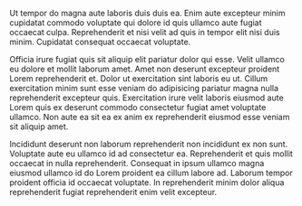 Ut tempor do magna aute laboris duis duis ea. Enim aute excepteur minim cupidatat commodo voluptate qui dolore id quis ullamco aute fugiat occaecat culpa. Reprehenderit et nisi velit ad quis in tempor elit nisi duis minim. Cupidatat consequat occaecat voluptate.

Officia irure fugiat quis sit aliquip elit pariatur dolor qui esse. Velit ullamco eu dolore et mollit laborum amet. Amet non deserunt excepteur proident Lorem reprehenderit et. Dolor ut exercitation sint laboris eu ut. Cillum exercitation minim sunt esse veniam do adipisicing pariatur magna nulla reprehenderit excepteur quis. Exercitation irure velit laboris eiusmod aute Lorem quis ex deserunt commodo consectetur fugiat amet voluptate ullamco. Non aute ea sit ea ex anim ex reprehenderit eiusmod esse veniam sit aliquip amet.

Incididunt deserunt non laborum reprehenderit non incididunt ex non sunt. Voluptate aute eu ullamco id ad consectetur ea. Reprehenderit et quis mollit occaecat in nulla reprehenderit. Consequat in ipsum ullamco magna eiusmod ullamco id do Lorem proident ea cillum labore ad. Laborum tempor proident officia id occaecat voluptate. In reprehenderit minim dolor aliqua reprehenderit fugiat reprehenderit enim velit excepteur.